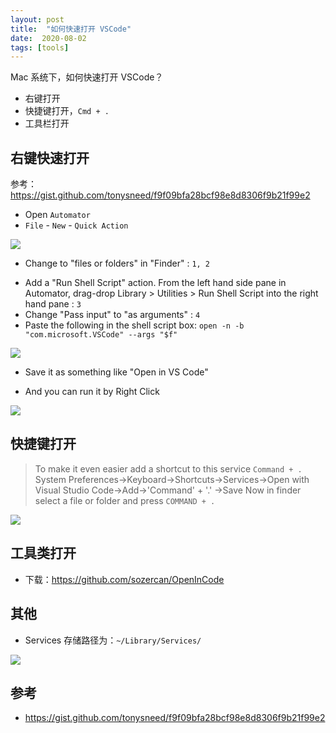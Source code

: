 ```yaml
---
layout: post
title:  "如何快速打开 VSCode"
date:  2020-08-02
tags: [tools]
---
```



Mac 系统下，如何快速打开 VSCode？
* 右键打开
* 快捷键打开，`Cmd + .`
* 工具栏打开



## 右键快速打开

参考：https://gist.github.com/tonysneed/f9f09bfa28bcf98e8d8306f9b21f99e2

* Open `Automator `
* `File` - `New`  - `Quick Action`

![](https://img.alicdn.com/tfs/TB1mcytP4z1gK0jSZSgXXavwpXa-2006-1100.png)

* Change to "files or folders" in "Finder" : `1, 2`
- Add a "Run Shell Script" action. From the left hand side pane in Automator, drag-drop Library > Utilities > Run Shell Script into the right hand pane : `3`
- Change "Pass input" to "as arguments" : `4`
- Paste the following in the shell script box: `open -n -b "com.microsoft.VSCode" --args "$f" `

![](https://img.alicdn.com/tfs/TB1EyT4cmslXu8jSZFuXXXg7FXa-1998-858.png)

* Save it as something like "Open in VS Code"

* And you can run it by Right Click

![](https://img.alicdn.com/tfs/TB1scyyP1L2gK0jSZPhXXahvXXa-1718-1272.png)





## 快捷键打开

> To make it even easier add a shortcut to this service `Command + .`
> System Preferences->Keyboard->Shortcuts->Services->Open with Visual Studio Code->Add->'Command' + '.' ->Save
> Now in finder select a file or folder and press `COMMAND + .`

![](https://img.alicdn.com/tfs/TB1S.T0dMgP7K4jSZFqXXamhVXa-1336-1162.png)



## 工具类打开

* 下载：https://github.com/sozercan/OpenInCode



## 其他

* Services 存储路径为：`~/Library/Services/`

![](https://img.alicdn.com/tfs/TB1Inuyd6MZ7e4jSZFOXXX7epXa-1632-598.png)



## 参考

* https://gist.github.com/tonysneed/f9f09bfa28bcf98e8d8306f9b21f99e2
